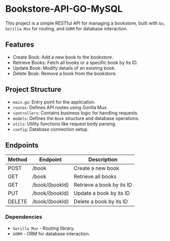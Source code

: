 # Bookstore-API-GO-MySQL

This project is a simple RESTful API for managing a bookstore, built with `Go`, `Gorilla Mux` for routing, and `GORM` for
database interaction.

## Features

- Create Book: Add a new book to the bookstore.
- Retrieve Books: Fetch all books or a specific book by its ID.
- Update Book: Modify details of an existing book.
- Delete Book: Remove a book from the bookstore.

## Project Structure

* `main.go`: Entry point for the application.
* `routes`: Defines API routes using Gorilla Mux.
* `controllers`: Contains business logic for handling requests.
* `models`: Defines the `Book` structure and database operations.
* `utils`: Utility functions like request body parsing.
* `config`: Database connection setup.

## Endpoints

| Method | Endpoint       | Description               |
|--------|----------------|---------------------------|
| POST   | /book          | Create a new book         |
| GET    | /book          | Retrieve all books        |
| GET    | /book/{bookId} | Retrieve a book by its ID |
| PUT    | /book/{bookId} | Update a book by its ID   |
| DELETE | /book/{bookId} | Delete a book by its ID   |

### Dependencies

* `Gorilla Mux` - Routing library.
* `GORM` - ORM for database interaction.
